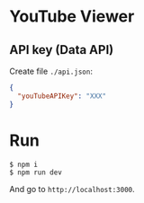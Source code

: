 # YouTube Viewer

## API key (Data API)

Create file `./api.json`:

```json
{
  "youTubeAPIKey": "XXX"
}
```

# Run

```
$ npm i
$ npm run dev
```

And go to `http://localhost:3000`.
